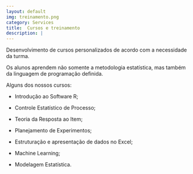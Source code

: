 ```yaml
---
layout: default
img: treinamento.png
category: Services
title:  Cursos e treinamento
description: |
---
```

Desenvolvimento de cursos personalizados de acordo com a necessidade da turma. 

Os alunos aprendem não somente a metodologia estatística, mas também da linguagem de programação definida.

Alguns dos nossos cursos:

- Introdução ao Software R;

- Controle Estatístico de Processo;

- Teoria da Resposta ao Item;

- Planejamento de Experimentos;

- Estruturação e apresentação de dados no Excel;

- Machine Learning;

- Modelagem Estatística.

